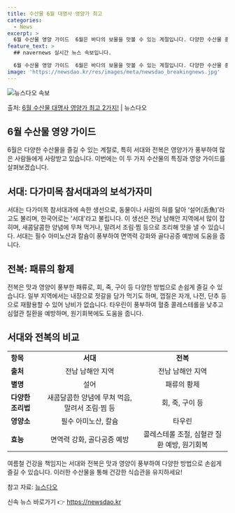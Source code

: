 ```yaml
---
title: 수산물 6월 대명사 영양가 최고
categories:
  - News
excerpt: >
  6월 수산물 영양 가이드  6월은 바다의 보물을 맛볼 수 있는 계절입니다. 다양한 수산물 중에서도 특히 서대…
feature_text: >
  ## navernews 실시간 뉴스 속보입니다.

  6월 수산물 영양 가이드  6월은 바다의 보물을 맛볼 수 있는 계절입니다. 다양한 수산물 중에서도 특히 서대…
image: 'https://newsdao.kr/res/images/meta/newsdao_breakingnews.jpg'
---
```


![뉴스다오 속보](https://newsdao.kr/res/images/meta/newsdao_breakingnews.jpg)

<p>출처: <a href="https://newsdao.kr/4036" rel="dofollow">6월 수산물 대명사 영양가 최고 2가지!</a> | 뉴스다오</p>

<h2 data-ke-size="size26">6월 수산물 영양 가이드</h2>
<p data-ke-size="size16">6월은 다양한 수산물을 즐길 수 있는 계절로, 특히 서대와 전복은 영양가가 풍부하여 많은 사람들에게 사랑받고 있습니다. 이번에는 이 두 가지 수산물의 특징과 영양 가이드를 살펴보겠습니다.</p>

<h2 data-ke-size="size24">서대: 다가미목 참서대과의 보석가자미</h2>
<p data-ke-size="size16">서대는 다가미목 참서대과에 속한 생선으로, 동물이나 사람의 혀를 닮아 ‘설어(舌魚)’라고도 불리며, 한국어로는 '서대'라고 불립니다. 이 생선은 전남 남해안 지역에서 많이 잡히며, 새콤달콤한 양념에 무쳐 먹거나, 말려서 조림·찜 등으로 조리해 맛을 낼 수 있습니다. 서대는 필수 아미노산과 칼슘이 풍부하여 면역력 강화와 골다공증 예방에 도움을 줍니다.</p>

<h2 data-ke-size="size24">전복: 패류의 황제</h2>
<p data-ke-size="size16">전복은 맛과 영양이 풍부한 패류로, 회, 죽, 구이 등 다양한 방법으로 손쉽게 즐길 수 있습니다. 일부 지역에서는 내장으로 젓갈을 담가 먹기도 하며, 껍질은 자개, 나전, 단추 등으로 재활용할 수 있어 낭비가 없습니다. 타우린이 풍부하여 혈중 콜레스테롤을 낮추고 심혈관 질환을 예방하며, 원기회복에도 도움을 줍니다.</p>

<h2 data-ke-size="size24">서대와 전복의 비교</h2>
<table>
  <tbody>
    <tr>
      <td><b>항목</b></td>
      <td style="text-align: center; height: 17px;"><b>서대</b></td>
      <td style="text-align: center; height: 17px;"><b>전복</b></td>
    </tr>
    <tr>
      <td><b>출처</b></td>
      <td style="text-align: center; height: 17px;">전남 남해안 지역</td>
      <td style="text-align: center; height: 17px;">전남 남해안 지역</td>
    </tr>
    <tr>
      <td><b>별명</b></td>
      <td style="text-align: center; height: 17px;">설어</td>
      <td style="text-align: center; height: 17px;">패류의 황제</td>
    </tr>
    <tr>
      <td><b>다양한 조리법</b></td>
      <td style="text-align: center; height: 17px;">새콤달콤한 양념에 무쳐 먹음, 말려서 조림·찜 등</td>
      <td style="text-align: center; height: 17px;">회, 죽, 구이 등</td>
    </tr>
    <tr>
      <td><b>영양소</b></td>
      <td style="text-align: center; height: 17px;">필수 아미노산, 칼슘</td>
      <td style="text-align: center; height: 17px;">타우린</td>
    </tr>
    <tr>
      <td><b>효능</b></td>
      <td style="text-align: center; height: 17px;">면역력 강화, 골다공증 예방</td>
      <td style="text-align: center; height: 17px;">콜레스테롤 조절, 심혈관 질환 예방, 원기회복</td>
    </tr>
  </tbody>
</table>

<p data-ke-size="size16">여름철 건강을 책임지는 서대와 전복은 맛과 영양이 풍부하여 다양한 방법으로 손쉽게 즐길 수 있습니다. 이러한 수산물을 통해 건강한 식습관을 유지하세요!</p>

<p data-ke-size="size16">참고 자료: <a href="https://newsdao.kr/4036">뉴스다오</a></p> 

신속 뉴스 바로가기 👉 <a href="https://newsdao.kr" rel="dofollow">https://newsdao.kr</a>


